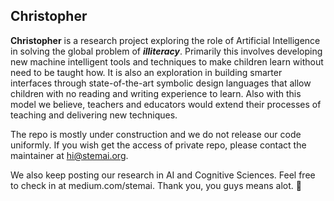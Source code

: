 ## Christopher

**Christopher** is a research project exploring the role of Artificial Intelligence in solving the global problem of **_illiteracy_**. Primarily this involves developing new machine intelligent tools and techniques to make children learn without need to be taught how. It is also an exploration in building smarter interfaces through state-of-the-art symbolic design languages that allow children with no reading and writing experience to learn. Also with this model we believe, teachers and educators would extend their processes of teaching and delivering new techniques.

The repo is mostly under construction and we do not release our code uniformly. If you wish get the access of private repo, please contact the maintainer at hi@stemai.org.

We also keep posting our research in AI and Cognitive Sciences. Feel free to check in at medium.com/stemai. Thank you, you guys means alot. :tada:
